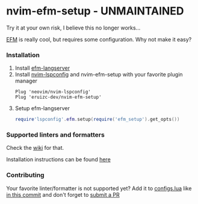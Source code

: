 # nvim-efm-setup - UNMAINTAINED

Try it at your own risk, I believe this no longer works...

[EFM](https://github.com/mattn/efm-langserver) is really cool, but requires some
configuration. Why not make it easy?

### Installation

 1. Install [efm-langserver](https://github.com/mattn/efm-langserver)
 2. Install [nvim-lspconfig](https://github.com/neovim/nvim-lspconfig#install)
    and nvim-efm-setup with your favorite plugin manager
    ```vim
    Plug 'neovim/nvim-lspconfig'
    Plug 'eruizc-dev/nvim-efm-setup'
    ```
 3. Setup efm-langserver
    ```lua
    require'lspconfig'.efm.setup(require('efm_setup').get_opts())
    ```

### Supported linters and formatters

Check the [wiki](https://github.com/eruizc-dev/nvim-efm-setup/wiki) for that.

Installation instructions can be found
[here](https://github.com/eruizc-dev/nvim-efm-setup/wiki/Install-linters-and-formatters)


### Contributing

Your favorite linter/formatter is not supported yet? Add it to
[configs.lua](./lua/nvim-efm-setup/configs.lua) like
[in this commit](https://github.com/eruizc-dev/nvim-efm-setup/commit/03ad37f88c4c8a6d80535f1b1cde5669dcb7c079#diff-1ebf37bd5bf3c515b4e9de7138edf1468c85290c7aa3701fe60967b70d4d0282)
and don't forget to [submit a PR](https://github.com/eruizc-dev/nvim-efm-setup/compare)
